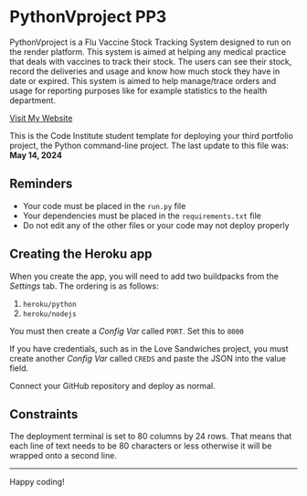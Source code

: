 # PythonVproject PP3

PythonVproject is a Flu Vaccine Stock Tracking System designed to run on the render platform. This system is aimed at helping any medical practice that deals with vaccines to track their stock. The users can see their stock, record the deliveries and usage and know how much stock they have in date or expired. This system is aimed to help manage/trace orders and usage for reporting purposes like for example statistics to the health department.

[Visit My Website](https://pythonvproject.onrender.com/)


This is the Code Institute student template for deploying your third portfolio project, the Python command-line project. The last update to this file was: **May 14, 2024**

## Reminders

- Your code must be placed in the `run.py` file
- Your dependencies must be placed in the `requirements.txt` file
- Do not edit any of the other files or your code may not deploy properly

## Creating the Heroku app

When you create the app, you will need to add two buildpacks from the _Settings_ tab. The ordering is as follows:

1. `heroku/python`
2. `heroku/nodejs`

You must then create a _Config Var_ called `PORT`. Set this to `8000`

If you have credentials, such as in the Love Sandwiches project, you must create another _Config Var_ called `CREDS` and paste the JSON into the value field.

Connect your GitHub repository and deploy as normal.

## Constraints

The deployment terminal is set to 80 columns by 24 rows. That means that each line of text needs to be 80 characters or less otherwise it will be wrapped onto a second line.

---

Happy coding!
